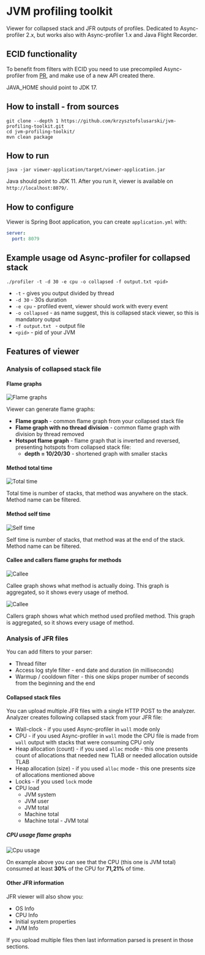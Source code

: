 # JVM profiling toolkit
Viewer for collapsed stack and JFR outputs of profiles. Dedicated to Async-profiler 2.x, but
works also with Async-profiler 1.x and Java Flight Recorder.

## ECID functionality

To benefit from filters with ECID you need to use precompiled Async-profiler from
[PR](https://github.com/jvm-profiling-tools/async-profiler/pull/576), and make use of a new API created there.

JAVA_HOME should point to JDK 17.

## How to install - from sources
```shell script
git clone --depth 1 https://github.com/krzysztofslusarski/jvm-profiling-toolkit.git
cd jvm-profiling-toolkit/
mvn clean package
```

## How to run
`java -jar viewer-application/target/viewer-application.jar`

Java should point to JDK 11. After you run it, viewer is available on `http://localhost:8079/`.

## How to configure
Viewer is Spring Boot application, you can create `application.yml` with:

```yaml
server:
  port: 8079 
```

## Example usage od Async-profiler for collapsed stack
`
./profiler -t -d 30 -e cpu -o collapsed -f output.txt <pid>
`

* `-t` - gives you output divided by thread
* `-d 30` - 30s duration
* `-e cpu` - profiled event, viewer should work with every event
* `-o collapsed` - as name suggest, this is collapsed stack viewer, so this is mandatory output
* `-f output.txt ` - output file
* `<pid>` - pid of your JVM

## Features of viewer
### Analysis of collapsed stack file
#### Flame graphs
![Flame graphs](images/flame-graphs.png)

Viewer can generate flame graphs:
* **Flame graph** - common flame graph from your collapsed stack file
* **Flame graph with no thread division** - common flame graph with division by thread removed
* **Hotspot flame graph** - flame graph that is inverted and reversed, presenting hotspots from collapsed stack file:
  *  **depth = 10/20/30** - shortened graph with smaller stacks

#### Method total time
![Total time](images/total-time.png)

Total time is number of stacks, that method was anywhere on the stack. Method name can be filtered.    

#### Method self time
![Self time](images/self-time.png)

Self time is number of stacks, that method was at the end of the stack. Method name can be filtered.      

#### Callee and callers flame graphs for methods
![Callee](images/callee.png)

Callee graph shows what method is actually doing. This graph is aggregated, so it shows every usage of method.

![Callee](images/callers.png)

Callers graph shows what which method used profiled method. This graph is aggregated, so it shows every usage of method.

### Analysis of JFR files

You can add filters to your parser:
* Thread filter
* Access log style filter - end date and duration (in milliseconds)
* Warmup / cooldown filter - this one skips proper number of seconds from the beginning and the end

#### Collapsed stack files

You can upload multiple JFR files with a single HTTP POST to the analyzer. Analyzer creates following 
collapsed stack from your JFR file:
* Wall-clock - if you used Async-profiler in ```wall``` mode only
* CPU - if you used Async-profiler in ```wall``` mode the CPU file is made from ```wall``` output with 
  stacks that were consuming CPU only
* Heap allocation (count) - if you used ```alloc``` mode - this one presents count of allocations that
  needed new TLAB or needed allocation outside TLAB 
* Heap allocation (size) - if you used ```alloc``` mode - this one presents size of allocations mentioned
  above
* Locks - if you used ```lock``` mode
* CPU load
  * JVM system
  * JVM user
  * JVM total
  * Machine total
  * Machine total - JVM total 

##### CPU usage flame graphs

![Cpu usage](images/cpuusage.png)

On example above you can see that the CPU (this one is JVM total) consumed at least **30%** of the CPU 
for **71,21%** of time.

#### Other JFR information

JFR viewer will also show you:
* OS Info
* CPU Info
* Initial system properties
* JVM Info

If you upload multiple files then last information parsed is present in those sections.
